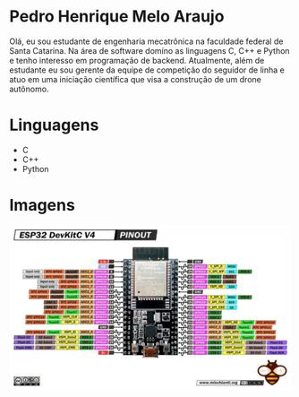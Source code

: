 # Pedro Henrique Melo Araujo

Olá, eu sou estudante de engenharia mecatrônica na faculdade federal de Santa Catarina. Na área de software domíno as linguagens C, C++ e Python e tenho interesso em programação de backend. Atualmente, além de estudante eu sou gerente da equipe de competição do seguidor de linha e atuo em uma iniciação científica que visa a construção de um drone autônomo.   

# Linguagens
- C
- C++
- Python

# Imagens
![Texto Alternativo](/assets/ESP32-DEV-KIT-DevKitC-v4-pinout-mischianti-1024x598.jpg)


